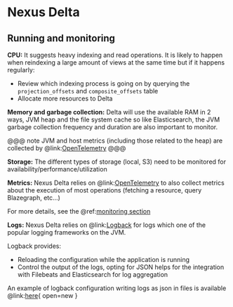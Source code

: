 # Nexus Delta

## Running and monitoring

**CPU:**
It suggests heavy indexing and read operations.
It is likely to happen when reindexing a large amount of views at the same time but if it happens regularly:

* Review which indexing process is going on by querying the `projection_offsets` and `composite_offsets` table
* Allocate more resources to Delta

**Memory and garbage collection:**
Delta will use the available RAM in 2 ways, JVM heap and the file system cache
so like Elasticsearch, the JVM garbage collection frequency and duration are also important to monitor.

@@@ note
JVM and host metrics (including those related to the heap) are collected by @link:[OpenTelemetry](https://opentelemetry.io/)
@@@

**Storage:**
The different types of storage (local, S3) need to be monitored for availability/performance/utilization

**Metrics:**
Nexus Delta relies on @link:[OpenTelemetry](https://opentelemetry.io/) to also collect metrics about the execution of most operations
(fetching a resource, query Blazegraph, etc...)

For more details, see the @ref:[monitoring section](configuration/index.md#monitoring-and-observability)

**Logs:**
Nexus Delta relies on @link:[Logback](https://logback.qos.ch/) for logs which one of the popular logging
frameworks on the JVM.

Logback provides:

* Reloading the configuration while the application is running
* Control the output of the logs, opting for JSON helps for the integration with Filebeats and Elasticsearch
  for log aggregation

An example of logback configuration writing logs as json in files is available 
@link:[here](configuration/logback.xml){ open=new }

